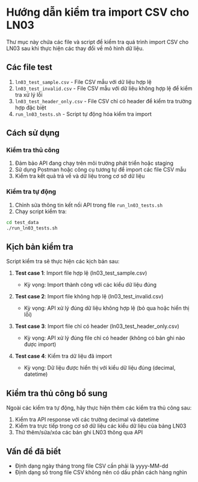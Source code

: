 # Hướng dẫn kiểm tra import CSV cho LN03

Thư mục này chứa các file và script để kiểm tra quá trình import CSV cho LN03 sau khi thực hiện 
các thay đổi về mô hình dữ liệu.

## Các file test

1. `ln03_test_sample.csv` - File CSV mẫu với dữ liệu hợp lệ
2. `ln03_test_invalid.csv` - File CSV mẫu với dữ liệu không hợp lệ để kiểm tra xử lý lỗi
3. `ln03_test_header_only.csv` - File CSV chỉ có header để kiểm tra trường hợp đặc biệt
4. `run_ln03_tests.sh` - Script tự động hóa kiểm tra import

## Cách sử dụng

### Kiểm tra thủ công

1. Đảm bảo API đang chạy trên môi trường phát triển hoặc staging
2. Sử dụng Postman hoặc công cụ tương tự để import các file CSV mẫu
3. Kiểm tra kết quả trả về và dữ liệu trong cơ sở dữ liệu

### Kiểm tra tự động

1. Chỉnh sửa thông tin kết nối API trong file `run_ln03_tests.sh`
2. Chạy script kiểm tra:

```bash
cd test_data
./run_ln03_tests.sh
```

## Kịch bản kiểm tra

Script kiểm tra sẽ thực hiện các kịch bản sau:

1. **Test case 1**: Import file hợp lệ (ln03_test_sample.csv)
   - Kỳ vọng: Import thành công với các kiểu dữ liệu đúng

2. **Test case 2**: Import file không hợp lệ (ln03_test_invalid.csv)
   - Kỳ vọng: API xử lý đúng dữ liệu không hợp lệ (bỏ qua hoặc hiển thị lỗi)

3. **Test case 3**: Import file chỉ có header (ln03_test_header_only.csv)
   - Kỳ vọng: API xử lý đúng file chỉ có header (không có bản ghi nào được import)

4. **Test case 4**: Kiểm tra dữ liệu đã import
   - Kỳ vọng: Dữ liệu được hiển thị với kiểu dữ liệu đúng (decimal, datetime)

## Kiểm tra thủ công bổ sung

Ngoài các kiểm tra tự động, hãy thực hiện thêm các kiểm tra thủ công sau:

1. Kiểm tra API response với các trường decimal và datetime
2. Kiểm tra trực tiếp trong cơ sở dữ liệu các kiểu dữ liệu của bảng LN03
3. Thử thêm/sửa/xóa các bản ghi LN03 thông qua API

## Vấn đề đã biết

- Định dạng ngày tháng trong file CSV cần phải là yyyy-MM-dd
- Định dạng số trong file CSV không nên có dấu phân cách hàng nghìn
